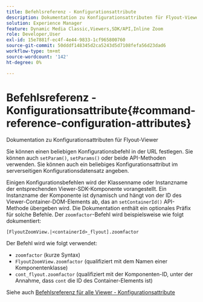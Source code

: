```yaml
---
title: Befehlsreferenz - Konfigurationsattribute
description: Dokumentation zu Konfigurationsattributen für Flyout-Viewer
solution: Experience Manager
feature: Dynamic Media Classic,Viewers,SDK/API,Inline Zoom
role: Developer,User
exl-id: 15e7881f-ec4f-4e44-9833-1cf965800760
source-git-commit: 50dddf148345d2ca5243d5d7108fefa56d23dad6
workflow-type: tm+mt
source-wordcount: '142'
ht-degree: 0%

---
```


# Befehlsreferenz - Konfigurationsattribute{#command-reference-configuration-attributes}

Dokumentation zu Konfigurationsattributen für Flyout-Viewer

Sie können einen beliebigen Konfigurationsbefehl in der URL festlegen. Sie können auch `setParam()`, `setParams()` oder beide API-Methoden verwenden. Sie können auch ein beliebiges Konfigurationsattribut im serverseitigen Konfigurationsdatensatz angeben.

Einigen Konfigurationsbefehlen wird der Klassenname oder Instanzname der entsprechenden Viewer-SDK-Komponente vorangestellt. Ein Instanzname der Komponente ist dynamisch und hängt von der ID des Viewer-Container-DOM-Elements ab, das an `setContainerId()` API-Methode übergeben wird. Die Dokumentation enthält ein optionales Präfix für solche Befehle. Der `zoomfactor`-Befehl wird beispielsweise wie folgt dokumentiert:

`[FlyoutZoomView.|<containerId>_flyout].zoomfactor`

Der Befehl wird wie folgt verwendet:

* `zoomfactor` (kurze Syntax)
* `FlyoutZoomView.zoomfactor` (qualifiziert mit dem Namen einer Komponentenklasse)
* `cont_flyout.zoomfactor` (qualifiziert mit der Komponenten-ID, unter der Annahme, dass `cont` die ID des Container-Elements ist)

Siehe auch [Befehlsreferenz für alle Viewer - Konfigurationsattribute](../../../r-html5-viewer-20-cmdref-configattrib/r-html5-viewer-20-cmdref-configattrib.md#concept-850e0f2c49b949deb7cfbfd330d329bd)
